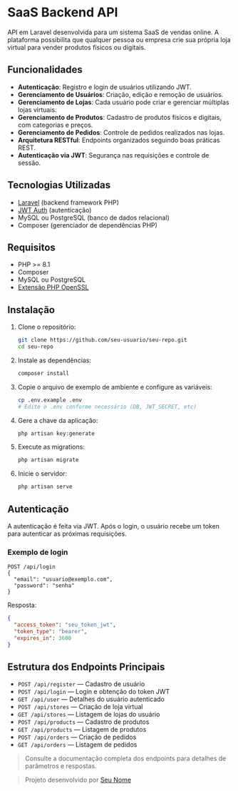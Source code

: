 # SaaS Backend API

API em Laravel desenvolvida para um sistema SaaS de vendas online. A plataforma possibilita que qualquer pessoa ou empresa crie sua própria loja virtual para vender produtos físicos ou digitais.

## Funcionalidades

- **Autenticação**: Registro e login de usuários utilizando JWT.
- **Gerenciamento de Usuários**: Criação, edição e remoção de usuários.
- **Gerenciamento de Lojas**: Cada usuário pode criar e gerenciar múltiplas lojas virtuais.
- **Gerenciamento de Produtos**: Cadastro de produtos físicos e digitais, com categorias e preços.
- **Gerenciamento de Pedidos**: Controle de pedidos realizados nas lojas.
- **Arquitetura RESTful**: Endpoints organizados seguindo boas práticas REST.
- **Autenticação via JWT**: Segurança nas requisições e controle de sessão.

## Tecnologias Utilizadas

- [Laravel](https://laravel.com/)  (backend framework PHP)
- [JWT Auth](https://jwt-auth.readthedocs.io/en/develop/) (autenticação)
- MySQL ou PostgreSQL (banco de dados relacional)
- Composer (gerenciador de dependências PHP)

## Requisitos

- PHP >= 8.1
- Composer
- MySQL ou PostgreSQL
- [Extensão PHP OpenSSL](https://www.php.net/manual/pt_BR/book.openssl.php)

## Instalação

1. Clone o repositório:
   ```bash
   git clone https://github.com/seu-usuario/seu-repo.git
   cd seu-repo
   ```

2. Instale as dependências:
   ```bash
   composer install
   ```

3. Copie o arquivo de exemplo de ambiente e configure as variáveis:
   ```bash
   cp .env.example .env
   # Edite o .env conforme necessário (DB, JWT_SECRET, etc)
   ```

4. Gere a chave da aplicação:
   ```bash
   php artisan key:generate
   ```

5. Execute as migrations:
   ```bash
   php artisan migrate
   ```

6. Inicie o servidor:
   ```bash
   php artisan serve
   ```

## Autenticação

A autenticação é feita via JWT. Após o login, o usuário recebe um token para autenticar as próximas requisições.

### Exemplo de login

```http
POST /api/login
{
  "email": "usuario@exemplo.com",
  "password": "senha"
}
```

Resposta:
```json
{
  "access_token": "seu_token_jwt",
  "token_type": "bearer",
  "expires_in": 3600
}
```

## Estrutura dos Endpoints Principais

- `POST /api/register` — Cadastro de usuário
- `POST /api/login` — Login e obtenção do token JWT
- `GET /api/user` — Detalhes do usuário autenticado
- `POST /api/stores` — Criação de loja virtual
- `GET /api/stores` — Listagem de lojas do usuário
- `POST /api/products` — Cadastro de produtos
- `GET /api/products` — Listagem de produtos
- `POST /api/orders` — Criação de pedidos
- `GET /api/orders` — Listagem de pedidos

> Consulte a documentação completa dos endpoints para detalhes de parâmetros e respostas.


> Projeto desenvolvido por [Seu Nome](https://github.com/Egydiio)
